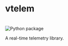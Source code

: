 <!--
    =====================================
    generator=datazen
    version=1.2.1
    hash=6dc70837fe1802fd4b33c7dfe9140c14
    =====================================
-->

# vtelem
#
![Python package](https://github.com/vkottler/vtelem/workflows/Python%20package/badge.svg)

A real-time telemetry library.
